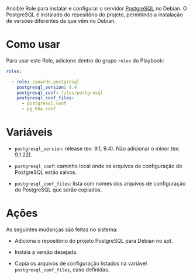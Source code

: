 Ansible Role para instalar e configurar o servidor
[PostgreSQL](http://www.postgresql.org) no Debian. O PostgreSQL é instalado do
repositório do projeto, permitindo a instalação de versões diferentes da que
vêm no Debian.

# Como usar

Para usar este Role, adicione dentro do grupo `roles` do Playbook:

```yaml
roles:

  - role: zanardo.postgresql
    postgresql_version: 9.4
    postgresql_conf: files/postgresql
    postgresql_conf_files:
      - postgresql.conf
      - pg_hba.conf
```

# Variáveis

- `postgresql_version`: release (ex: 9.1, 9.4). Não adicionar o minor (ex:
  9.1.22).

- `postgresql_conf`: caminho local onde os arquivos de configuração do
  PostgreSQL estão salvos.

- `postgresql_conf_files`: lista com nomes dos arquivos de configuração
  do PostgreSQL que serão copiados.

# Ações

As seguintes mudanças são feitas no sistema:

- Adiciona o repositório do projeto PostgreSQL para Debian no apt.

- Instala a versão desejada.

- Copia os arquivos de configuração listados na variável
  `postgresql_conf_files`, caso definidas.
